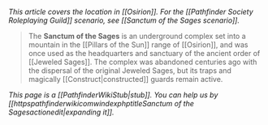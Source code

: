 *This article covers the location in [[Osirion]]. For the [[Pathfinder Society Roleplaying Guild]] scenario, see [[Sanctum of the Sages scenario]].*
> The **Sanctum of the Sages** is an underground complex set into a mountain in the [[Pillars of the Sun]] range of [[Osirion]], and was once used as the headquarters and sanctuary of the ancient order of [[Jeweled Sages]]. The complex was abandoned centuries ago with the dispersal of the original Jeweled Sages, but its traps and magically [[Construct|constructed]] guards remain active.



*This page is a [[PathfinderWikiStub|stub]]. You can help us by [[httpspathfinderwikicomwindexphptitleSanctum of the Sagesactionedit|expanding it]].*







